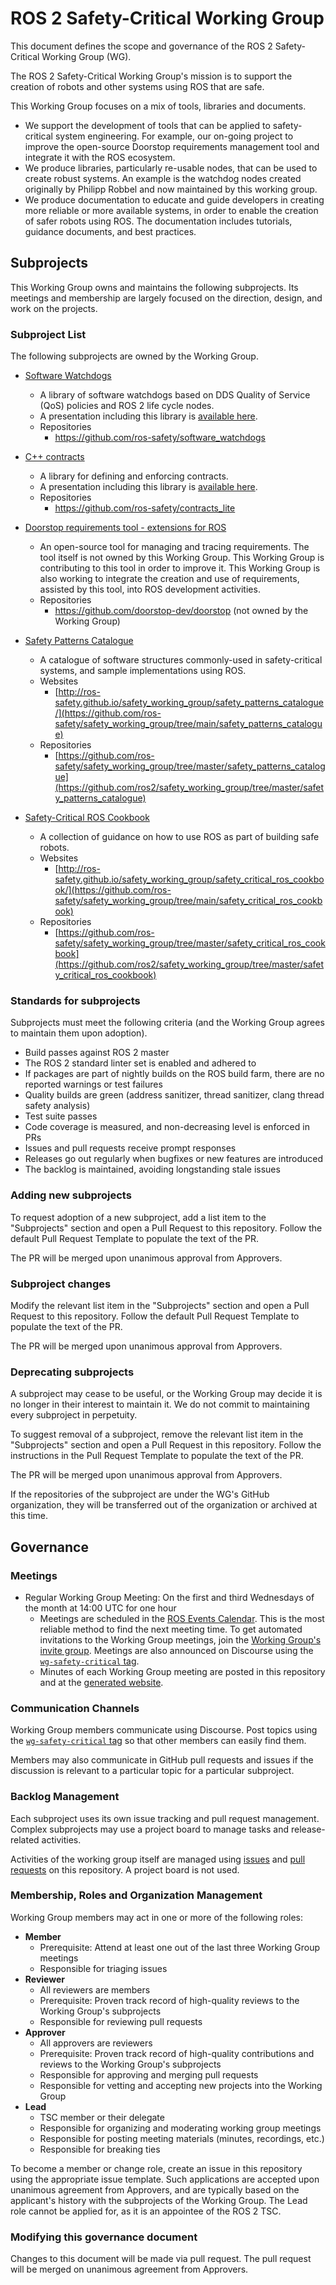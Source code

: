 # ROS 2 Safety-Critical Working Group

This document defines the scope and governance of the ROS 2 Safety-Critical Working Group (WG).

The ROS 2 Safety-Critical Working Group's mission is to support the creation of robots and other systems using ROS that are safe.

This Working Group focuses on a mix of tools, libraries and documents.

* We support the development of tools that can be applied to safety-critical system engineering.
  For example, our on-going project to improve the open-source Doorstop requirements management tool and integrate it with the ROS ecosystem.
* We produce libraries, particularly re-usable nodes, that can be used to create robust systems.
  An example is the watchdog nodes created originally by Philipp Robbel and now maintained by this working group.
* We produce documentation to educate and guide developers in creating more reliable or more available systems, in order to enable the creation of safer robots using ROS.
  The documentation includes tutorials, guidance documents, and best practices.

## Subprojects

This Working Group owns and maintains the following subprojects.
Its meetings and membership are largely focused on the direction, design, and work on the projects.

### Subproject List

The following subprojects are owned by the Working Group.

* [Software Watchdogs](https://github.com/ros-safety/software_watchdogs/)
  * A library of software watchdogs based on DDS Quality of Service (QoS) policies and ROS 2 life cycle nodes.
  * A presentation including this library is [available here](https://raw.githubusercontent.com/ros-safety/safety_working_group/main/presentations/Mapless%20AI%20-%20Autoware%20Workshop%20Presentation%20IV2020.pdf).
  * Repositories
    * https://github.com/ros-safety/software_watchdogs
    
* [C++ contracts](https://github.com/ros-safety/contracts_lite)
  * A library for defining and enforcing contracts.
  * A presentation including this library is [available here](https://raw.githubusercontent.com/ros-safety/safety_working_group/main/presentations/Mapless%20AI%20-%20Autoware%20Workshop%20Presentation%20IV2020.pdf).
  * Repositories
    * https://github.com/ros-safety/contracts_lite

* [Doorstop requirements tool - extensions for ROS](https://github.com/doorstop-dev/doorstop)
  * An open-source tool for managing and tracing requirements.
    The tool itself is not owned by this Working Group.
    This Working Group is contributing to this tool in order to improve it.
    This Working Group is also working to integrate the creation and use of requirements, assisted by this tool, into ROS development activities.
  * Repositories
    * https://github.com/doorstop-dev/doorstop (not owned by the Working Group)

* [Safety Patterns Catalogue](https://github.com/ros-safety/safety_working_group/tree/main/safety_patterns_catalogue)
  * A catalogue of software structures commonly-used in safety-critical systems, and sample implementations using ROS.
  * Websites
    * [http://ros-safety.github.io/safety_working_group/safety_patterns_catalogue/](https://github.com/ros-safety/safety_working_group/tree/main/safety_patterns_catalogue)
  * Repositories
    * [https://github.com/ros-safety/safety_working_group/tree/master/safety_patterns_catalogue](https://github.com/ros2/safety_working_group/tree/master/safety_patterns_catalogue)

* [Safety-Critical ROS Cookbook](https://github.com/ros-safety/safety_working_group/tree/main/safety_critical_ros_cookbook)
  * A collection of guidance on how to use ROS as part of building safe robots.
  * Websites
    * [http://ros-safety.github.io/safety_working_group/safety_critical_ros_cookbook/](https://github.com/ros-safety/safety_working_group/tree/main/safety_critical_ros_cookbook)
  * Repositories
    * [https://github.com/ros-safety/safety_working_group/tree/master/safety_critical_ros_cookbook](https://github.com/ros2/safety_working_group/tree/master/safety_critical_ros_cookbook)

### Standards for subprojects

Subprojects must meet the following criteria (and the Working Group agrees to maintain them upon adoption).

* Build passes against ROS 2 master
* The ROS 2 standard linter set is enabled and adhered to
* If packages are part of nightly builds on the ROS build farm, there are no reported warnings or test failures
* Quality builds are green (address sanitizer, thread sanitizer, clang thread safety analysis)
* Test suite passes
* Code coverage is measured, and non-decreasing level is enforced in PRs
* Issues and pull requests receive prompt responses
* Releases go out regularly when bugfixes or new features are introduced
* The backlog is maintained, avoiding longstanding stale issues

### Adding new subprojects

To request adoption of a new subproject, add a list item to the "Subprojects" section and open a Pull Request to this repository.
Follow the default Pull Request Template to populate the text of the PR.

The PR will be merged upon unanimous approval from Approvers.

### Subproject changes

Modify the relevant list item in the "Subprojects" section and open a Pull Request to this repository.
Follow the default Pull Request Template to populate the text of the PR.

The PR will be merged upon unanimous approval from Approvers.

### Deprecating subprojects

A subproject may cease to be useful, or the Working Group may decide it is no longer in their interest to maintain it.
We do not commit to maintaining every subproject in perpetuity.

To suggest removal of a subproject, remove the relevant list item in the "Subprojects" section and open a Pull Request in this repository.
Follow the instructions in the Pull Request Template to populate the text of the PR.

The PR will be merged upon unanimous approval from Approvers.

If the repositories of the subproject are under the WG's GitHub organization, they will be transferred out of the organization or archived at this time.

## Governance

### Meetings

* Regular Working Group Meeting: On the first and third Wednesdays of the month at 14:00 UTC for one hour
  * Meetings are scheduled in the [ROS Events Calendar](https://calendar.google.com/calendar/embed?src=agf3kajirket8khktupm9go748%40group.calendar.google.com&ctz=America%2FLos_Angeles).
    This is the most reliable method to find the next meeting time.
    To get automated invitations to the Working Group meetings, join the [Working Group's invite group](https://groups.google.com/forum/#!forum/ros-safety-working-group-invites).
    Meetings are also announced on Discourse using the [`wg-safety-critical` tag](https://discourse.ros.org/tags/wg-safety-critical).
  * Minutes of each Working Group meeting are posted in this repository and at the [generated website](https://github.com/ros-safety/safety_working_group/tree/main/meeting_minutes).

### Communication Channels

Working Group members communicate using Discourse.
Post topics using the [`wg-safety-critical` tag](https://discourse.ros.org/tags/wg-safety-critical) so that other members can easily find them.

Members may also communicate in GitHub pull requests and issues if the discussion is relevant to a particular topic for a particular subproject.

### Backlog Management

Each subproject uses its own issue tracking and pull request management.
Complex subprojects may use a project board to manage tasks and release-related activities.

Activities of the working group itself are managed using [issues](https://github.com/ros2/safety_working_group/issues) and [pull requests](https://github.com/ros2/safety_working_group/pulls) on this repository.
A project board is not used.

### Membership, Roles and Organization Management

Working Group members may act in one or more of the following roles:

* **Member**
  * Prerequisite: Attend at least one out of the last three Working Group meetings
  * Responsible for triaging issues
* **Reviewer**
  * All reviewers are members
  * Prerequisite: Proven track record of high-quality reviews to the Working Group's subprojects
  * Responsible for reviewing pull requests
* **Approver**
  * All approvers are reviewers
  * Prerequisite: Proven track record of high-quality contributions and reviews to the Working Group's subprojects
  * Responsible for approving and merging pull requests
  * Responsible for vetting and accepting new projects into the Working Group
* **Lead**
  * TSC member or their delegate
  * Responsible for organizing and moderating working group meetings
  * Responsible for posting meeting materials (minutes, recordings, etc.)
  * Responsible for breaking ties

To become a member or change role, create an issue in this repository using the appropriate issue template.
Such applications are accepted upon unanimous agreement from Approvers, and are typically based on the applicant's history with the subprojects of the Working Group.
The Lead role cannot be applied for, as it is an appointee of the ROS 2 TSC.

### Modifying this governance document

Changes to this document will be made via pull request.
The pull request will be merged on unanimous agreement from Approvers.
